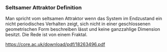 ### Seltsamer Attraktor Definition

Man spricht vom seltsamen Attraktor wenn das System im Endzustand ein nicht periodisches Verhalten zeigt, sich nicht in einer geschlossenen geometrischen Form beschreiben lässt und keine ganzzahlige Dimension besitzt. Die Rede ist von einem Fraktal.

https://core.ac.uk/download/pdf/18263496.pdf